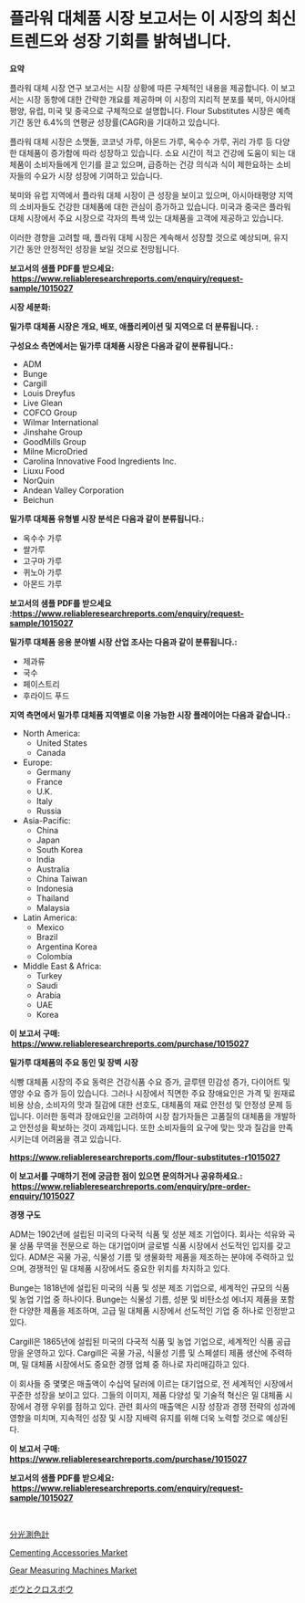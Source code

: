 <p><h1>플라워 대체품 시장 보고서는 이 시장의 최신 트렌드와 성장 기회를 밝혀냅니다.</h1></p><p><strong>요약</strong></p>
<p><p>플라워 대체 시장 연구 보고서는 시장 상황에 따른 구체적인 내용을 제공합니다. 이 보고서는 시장 동향에 대한 간략한 개요를 제공하며 이 시장의 지리적 분포를 북미, 아시아태평양, 유럽, 미국 및 중국으로 구체적으로 설명합니다. Flour Substitutes 시장은 예측 기간 동안 6.4%의 연평균 성장률(CAGR)을 기대하고 있습니다.</p><p>플라워 대체 시장은 소맷돌, 코코넛 가루, 아몬드 가루, 옥수수 가루, 귀리 가루 등 다양한 대체품이 증가함에 따라 성장하고 있습니다. 소요 시간이 적고 건강에 도움이 되는 대체품이 소비자들에게 인기를 끌고 있으며, 급증하는 건강 의식과 식이 제한요하는 소비자들의 수요가 시장 성장에 기여하고 있습니다.</p><p>북미와 유럽 지역에서 플라워 대체 시장이 큰 성장을 보이고 있으며, 아시아태평양 지역의 소비자들도 건강한 대체품에 대한 관심이 증가하고 있습니다. 미국과 중국은 플라워 대체 시장에서 주요 시장으로 각자의 특색 있는 대체품을 고객에 제공하고 있습니다.</p><p>이러한 경향을 고려할 때, 플라워 대체 시장은 계속해서 성장할 것으로 예상되며, 유지 기간 동안 안정적인 성장을 보일 것으로 전망됩니다.</p></p>
<p><strong>보고서의 샘플 PDF를 받으세요: &nbsp;<a href="https://www.reliableresearchreports.com/enquiry/request-sample/1015027">https://www.reliableresearchreports.com/enquiry/request-sample/1015027</a></strong></p>
<p><strong>시장 세분화:</strong></p>
<p><strong> 밀가루 대체품 시장은 개요, 배포, 애플리케이션 및 지역으로 더 분류됩니다. :</strong></p>
<p><strong>구성요소 측면에서는 밀가루 대체품 시장은 다음과 같이 분류됩니다.:</strong></p>
<p><ul><li>ADM</li><li>Bunge</li><li>Cargill</li><li>Louis Dreyfus</li><li>Live Glean</li><li>COFCO Group</li><li>Wilmar International</li><li>Jinshahe Group</li><li>GoodMills Group</li><li>Milne MicroDried</li><li>Carolina Innovative Food Ingredients Inc.</li><li>Liuxu Food</li><li>NorQuin</li><li>Andean Valley Corporation</li><li>Beichun</li></ul></p>
<p><strong> 밀가루 대체품 유형별 시장 분석은 다음과 같이 분류됩니다.:</strong></p>
<p><ul><li>옥수수 가루</li><li>쌀가루</li><li>고구마 가루</li><li>퀴노아 가루</li><li>아몬드 가루</li></ul></p>
<p><strong>보고서의 샘플 PDF를 받으세요 :<a href="https://www.reliableresearchreports.com/enquiry/request-sample/1015027">https://www.reliableresearchreports.com/enquiry/request-sample/1015027</a></strong></p>
<p><strong> 밀가루 대체품 응용 분야별 시장 산업 조사는 다음과 같이 분류됩니다.:</strong></p>
<p><ul><li>제과류</li><li>국수</li><li>페이스트리</li><li>후라이드 푸드</li></ul></p>
<p><strong>지역 측면에서 밀가루 대체품 지역별로 이용 가능한 시장 플레이어는 다음과 같습니다.:</strong></p>
<p><ul>
    <li>
        North America:
        <ul>
            <li>United States</li>
            <li>Canada</li>
        </ul>
    </li>
    <li>
        Europe:
        <ul>
            <li>Germany</li>
            <li>France</li>
            <li>U.K.</li>
            <li>Italy</li>
            <li>Russia</li>
        </ul>
    </li>
    <li>
        Asia-Pacific:
        <ul>
            <li>China</li>
            <li>Japan</li>
            <li>South Korea</li>
            <li>India</li>
            <li>Australia</li>
            <li>China Taiwan</li>
            <li>Indonesia</li>
            <li>Thailand</li>
            <li>Malaysia</li>
        </ul>
    </li>
    <li>
        Latin America:
        <ul>
            <li>Mexico</li>
            <li>Brazil</li>
            <li>Argentina Korea</li>
            <li>Colombia</li>
        </ul>
    </li>
    <li>
        Middle East & Africa:
        <ul>
            <li>Turkey</li>
            <li>Saudi</li>
            <li>Arabia</li>
            <li>UAE</li>
            <li>Korea</li>
        </ul>
    </li>
    </ul></p>
<p><strong>이 보고서 구매: &nbsp;<a href="https://www.reliableresearchreports.com/purchase/1015027">https://www.reliableresearchreports.com/purchase/1015027</a></strong></p>
<p><strong>밀가루 대체품의 주요 동인 및 장벽 시장</strong></p>
<p><p>식빵 대체품 시장의 주요 동력은 건강식품 수요 증가, 글루텐 민감성 증가, 다이어트 및 영양 수요 증가 등이 있습니다. 그러나 시장에서 직면한 주요 장애요인은 가격 및 원재료 비용 상승, 소비자의 맛과 질감에 대한 선호도, 대체품의 재료 안전성 및 안정성 문제 등입니다. 이러한 동력과 장애요인을 고려하여 시장 참가자들은 고품질의 대체품을 개발하고 안전성을 확보하는 것이 과제입니다. 또한 소비자들의 요구에 맞는 맛과 질감을 만족시키는데 어려움을 겪고 있습니다.</p></p>
<p><strong><a href="https://www.reliableresearchreports.com/flour-substitutes-r1015027">https://www.reliableresearchreports.com/flour-substitutes-r1015027</a></strong></p>
<p><strong>이 보고서를 구매하기 전에 궁금한 점이 있으면 문의하거나 공유하세요.: &nbsp;<a href="https://www.reliableresearchreports.com/enquiry/pre-order-enquiry/1015027">https://www.reliableresearchreports.com/enquiry/pre-order-enquiry/1015027</a></strong></p>
<p><strong>경쟁 구도</strong></p>
<p><p>ADM는 1902년에 설립된 미국의 다국적 식품 및 성분 제조 기업이다. 회사는 석유와 곡물 상품 무역을 전문으로 하는 대기업이며 글로벌 식품 시장에서 선도적인 입지를 갖고 있다. ADM은 곡물 가공, 식물성 기름 및 생물화학 제품을 제조하는 분야에 주력하고 있으며, 경쟁적인 밀 대체품 시장에서도 중요한 위치를 차지하고 있다.</p><p>Bunge는 1818년에 설립된 미국의 식품 및 성분 제조 기업으로, 세계적인 규모의 식품 및 농업 기업 중 하나이다. Bunge는 식물성 기름, 성분 및 비탄소성 에너지 제품을 포함한 다양한 제품을 제조하며, 고급 밀 대체품 시장에서 선도적인 기업 중 하나로 인정받고 있다.</p><p>Cargill은 1865년에 설립된 미국의 다국적 식품 및 농업 기업으로, 세계적인 식품 공급망을 운영하고 있다. Cargill은 곡물 가공, 식물성 기름 및 스페셜티 제품 생산에 주력하며, 밀 대체품 시장에서도 중요한 경쟁 업체 중 하나로 자리매김하고 있다.</p><p>이 회사들 중 몇몇은 매출액이 수십억 달러에 이르는 대기업으로, 전 세계적인 시장에서 꾸준한 성장을 보이고 있다. 그들의 이미지, 제품 다양성 및 기술적 혁신은 밀 대체품 시장에서 경쟁 우위를 점하고 있다. 관련 회사의 매출액은 시장 성장과 경쟁 전략의 성과에 영향을 미치며, 지속적인 성장 및 시장 지배력 유지를 위해 더욱 노력할 것으로 예상된다.</p></p>
<p><strong>이 보고서 구매: &nbsp; <a href="https://www.reliableresearchreports.com/purchase/1015027">https://www.reliableresearchreports.com/purchase/1015027</a></strong></p>
<p><strong>보고서의 샘플 PDF를 받으세요: &nbsp;<a href="https://www.reliableresearchreports.com/enquiry/request-sample/1015027">https://www.reliableresearchreports.com/enquiry/request-sample/1015027</a></strong><strong></strong></p>
<p>&nbsp;</p>
<p><p><a href="https://github.com/KaydenJohns1964/Market-Research-Report-List-1/blob/main/847766321585.md">分光測色計</a></p><p><a href="https://github.com/mancsybtousav/Market-Research-Report-List-2/blob/main/cementing-accessories-market.md">Cementing Accessories Market</a></p><p><a href="https://github.com/josesg55/Market-Research-Report-List-2/blob/main/gear-measuring-machines-market.md">Gear Measuring Machines Market</a></p><p><a href="https://github.com/marbadji/Market-Research-Report-List-1/blob/main/427349821584.md">ボウとクロスボウ</a></p></p>